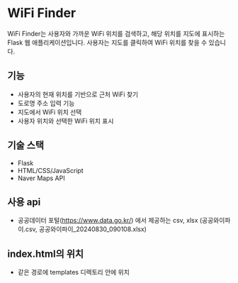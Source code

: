 # WiFi Finder

WiFi Finder는 사용자와 가까운 WiFi 위치를 검색하고, 해당 위치를 지도에 표시하는 Flask 웹 애플리케이션입니다. 사용자는 지도를 클릭하여 WiFi 위치를 찾을 수 있습니다.

## 기능

- 사용자의 현재 위치를 기반으로 근처 WiFi 찾기
- 도로명 주소 입력 기능
- 지도에서 WiFi 위치 선택
- 사용자 위치와 선택한 WiFi 위치 표시

## 기술 스택

- Flask
- HTML/CSS/JavaScript
- Naver Maps API

## 사용 api

- 공공데이터 포털(https://www.data.go.kr/) 에서 제공하는 csv, xlsx
(공공와이파이.csv, 공공와이파이_20240830_090108.xlsx) 

## index.html의 위치

- 같은 경로에 templates 디렉토리 안에 위치
